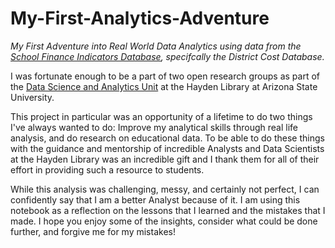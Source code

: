 # My-First-Analytics-Adventure
*My First Adventure into Real World Data Analytics using data from the [School Finance Indicators Database](https://www.schoolfinancedata.org), specifcally the District Cost Database.* 

I was fortunate enough to be a part of two open research groups as part of the [Data Science and Analytics Unit](https://lib.asu.edu/data) at the Hayden Library at Arizona State University.

This project in particular was an opportunity of a lifetime to do two things I've always wanted to do: Improve my analytical skills through real life analysis, and do research on educational data. To be able to do these things with the guidance and mentorship of incredible Analysts and Data Scientists at the Hayden Library was an incredible gift and I thank them for all of their effort in providing such a resource to students. 

While this analysis was challenging, messy, and certainly not perfect, I can confidently say that I am a better Analyst because of it. I am using this notebook as a reflection on the lessons that I learned and the mistakes that I made. I hope you enjoy some of the insights, consider what could be done further, and forgive me for my mistakes! 
